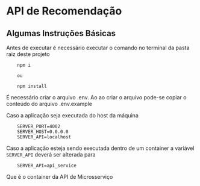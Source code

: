 # API de Recomendação

## Algumas Instruções Básicas

Antes de executar é necessário executar o comando no terminal da pasta raiz deste projeto

        npm i

        ou

        npm install

É necessário criar o arquivo .env. Ao ao criar o arquivo pode-se copiar o conteúdo do arquivo .env.example

Caso a aplicação seja executada do host da máquina 

        SERVER_PORT=4002
        SERVER_HOST=0.0.0.0
        SERVER_API=localhost

Caso a aplicação esteja sendo executada dentro de um container a variável `SERVER_API` deverá ser alterada para 

        SERVER_API=api_service

Que é o container da API de Microsserviço